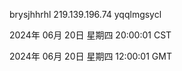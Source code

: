 brysjhhrhl 219.139.196.74 yqqlmgsycl

2024年 06月 20日 星期四 20:00:01 CST

2024年 06月 20日 星期四 12:00:01 GMT
